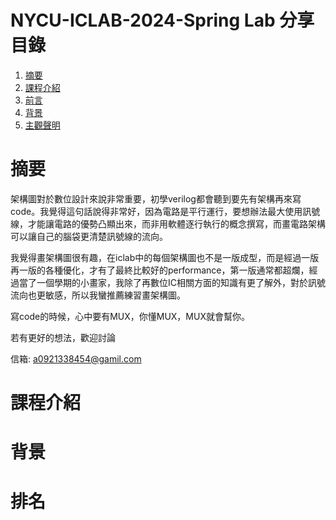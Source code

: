 # NYCU-ICLAB-2024-Spring Lab 分享目錄
1. [摘要](#摘要)
2. [課程介紹](#課程介紹)
3. [前言](#前言)
4. [背景](#背景)
5. [主觀聲明](#主觀聲明)
# 摘要
架構圖對於數位設計來說非常重要，初學verilog都會聽到要先有架構再來寫code。我覺得這句話說得非常好，因為電路是平行運行，要想辦法最大使用訊號線，才能讓電路的優勢凸顯出來，而非用軟體逐行執行的概念撰寫，而畫電路架構可以讓自己的腦袋更清楚訊號線的流向。

我覺得畫架構圖很有趣，在iclab中的每個架構圖也不是一版成型，而是經過一版再一版的各種優化，才有了最終比較好的performance，第一版通常都超爛，經過當了一個學期的小畫家，我除了再數位IC相關方面的知識有更了解外，對於訊號流向也更敏感，所以我蠻推薦練習畫架構圖。

寫code的時候，心中要有MUX，你懂MUX，MUX就會幫你。

若有更好的想法，歡迎討論

信箱: a0921338454@gamil.com
# 課程介紹
# 背景
# 排名
